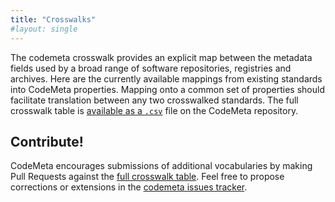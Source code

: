 ```yaml
---
title: "Crosswalks"
#layout: single
---
```


The codemeta crosswalk provides an explicit map between the metadata fields used by a broad range of software repositories, registries and archives.  Here are the currently available mappings from existing standards into CodeMeta properties.  Mapping onto a common set of properties should facilitate translation between any two crosswalked standards.  The full crosswalk table is [available as a `.csv`](https://github.com/codemeta/codemeta/tree/master/crosswalk.csv) file on the CodeMeta repository.  

## Contribute!

CodeMeta encourages submissions of additional vocabularies by making Pull Requests against the [full crosswalk table](https://github.com/codemeta/codemeta/tree/master/crosswalk.csv).  Feel free to propose corrections or extensions in the [codemeta issues tracker](https://github.com/codemeta/codemeta/issues).

